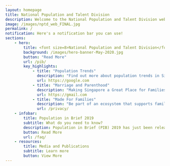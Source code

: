 ```yaml
---
layout: homepage
title: National Population and Talent Division
description: Welcome to the National Population and Talent Division website
image: /images/nptd_web_FINAL.jpg
permalink: /
notification: Here's a notification bar you can use!
sections:
    - hero:
        title: <font size=8>National Population and Talent Division</font> 
        background: /images/hero-banner-May-2020.jpg
        button: "Read More"
        url: /pib/
        key_highlights:
            - title: "Population Trends"
              description: "Find out more about population trends in Singapore!"
              url: https://google.com
            - title: "Marriage and Parenthood"
              description: "Making Singapore a Great Place for Families"
              url: https://gmail.com
            - title: "Made For Families"
              description: "Be part of an ecosystem that supports families"
              url: /privacy/
    - infobar:
        title: Population in Brief 2019
        subtitle: What do you need to know?
        description: Population in Brief (PIB) 2019 has just been released with fresh data on Singapore’s population. It provides key updates and trends on Singapore’s population, particularly in relation to citizen marriages, births and immigration.
        button: Read More
        url: /faq/
    - resources:
        title: Media and Publications
        subtitle: Learn more
        button: View More
---
```

